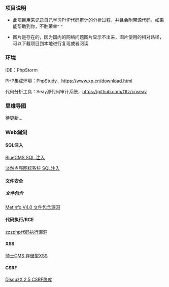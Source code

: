 ### 项目说明

- 此项目用来记录自己学习PHP代码审计的分析过程，并且会附带源代码，如果能帮助到你，不胜荣幸^ ^

- 图片是存在的，因为国内的网络问题图片显示不出来，图片使用的相对路径，可以下载项目到本地进行复现或者阅读

  

### 环境

IDE：PhpStorm

PHP集成环境：PhpStudy，https://www.xp.cn/download.html

代码分析工具：Seay源代码审计系统，https://github.com/f1tz/cnseay



### 思维导图

待更新...



### Web漏洞

#### SQL注入

[BlueCMS SQL 注入](https://github.com/M0untainShley/PHP_CodeAudit/blob/master/1_SQL%20Injection/1_Bluecms/Bluecms%20SQL%E6%B3%A8%E5%85%A5%E6%BC%8F%E6%B4%9E.md)



[淡然点亮图标系统 SQL注入](https://github.com/M0untainShley/PHP_CodeAudit/blob/master/1_SQL%20Injection/2_sqqyw/%E6%B7%A1%E7%84%B6%E7%82%B9%E4%BA%AE%E5%9B%BE%E6%A0%87%E7%B3%BB%E7%BB%9F%20SQL%E6%B3%A8%E5%85%A5.md)





#### 文件安全

##### 文件包含

[MetInfo V4.0 文件包含漏洞](https://github.com/M0untainShley/PHP_CodeAudit/blob/master/2_File%20Security/1_%E6%96%87%E4%BB%B6%E5%8C%85%E5%90%AB/MetInfoV4.0%E6%96%87%E4%BB%B6%E5%8C%85%E5%90%AB%E6%BC%8F%E6%B4%9E/MetInfoV4.0%E6%96%87%E4%BB%B6%E5%8C%85%E5%90%AB%E6%BC%8F%E6%B4%9E.md)



#### 代码执行/RCE

[zzzphp代码执行漏洞](https://github.com/M0untainShley/PHP_CodeAudit/blob/master/3_RCE/1_zzzphp/zzzphp%E4%BB%A3%E7%A0%81%E6%89%A7%E8%A1%8C%E6%BC%8F%E6%B4%9E.md)



#### XSS

[骑士CMS 存储型XSS](https://github.com/M0untainShley/PHP_CodeAudit/blob/master/4_XSS/1_74CMS%20%E5%AD%98%E5%82%A8%E5%9E%8BXSS/74%EF%BC%88%E9%AA%91%E5%A3%AB%EF%BC%89CMS%20%E5%AD%98%E5%82%A8%E5%9E%8BXSS%E6%BC%8F%E6%B4%9E.md)



#### CSRF

[DiscuzX 2.5 CSRF脱库](https://github.com/M0untainShley/PHP_CodeAudit/blob/master/5_CSRF/1_DiscuzX2.5CSRF%E6%BC%8F%E6%B4%9E/DiscuzX_2.5_CSRF%E8%84%B1%E5%BA%93%E6%BC%8F%E6%B4%9E.md)
